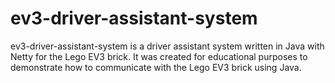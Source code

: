 # ev3-driver-assistant-system

ev3-driver-assistant-system is a driver assistant system written in Java with Netty for the Lego EV3 brick. It was created for educational purposes to demonstrate how to communicate with the Lego EV3 brick using Java.
